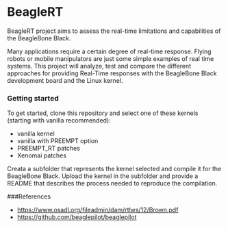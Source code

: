 BeagleRT
========

BeagleRT project aims to assess the real-time limitations and capabilities of the BeagleBone Black. 

Many applications require a certain degree of real-time response. Flying robots or mobile manipulators are just some simple examples of real time systems. This project will analyze, test and compare the different approaches for providing Real-Time responses with the BeagleBone Black development board and the Linux kernel.

### Getting started
To get started, clone this repository and select one of these kernels (starting with vanilla recommended):
- vanilla kernel
- vanilla with PREEMPT option
- PREEMPT_RT patches
- Xenomai patches

Creata a subfolder that represents the kernel selected and compile it for the BeagleBone Black. Upload the kernel in the subfolder and provide a README that describes the process needed to reproduce the compilation.


###References
- https://www.osadl.org/fileadmin/dam/rtlws/12/Brown.pdf
- https://github.com/beaglepilot/beaglepilot
